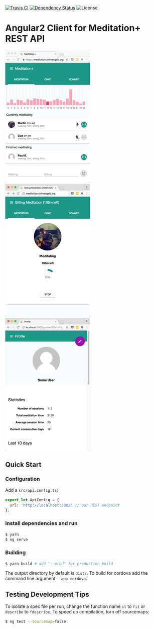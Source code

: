 [![Travis CI](https://api.travis-ci.org/Sirimangalo/meditation-plus-angular.svg)](https://travis-ci.org/Sirimangalo/meditation-plus-angular)
[![Dependency Status](https://david-dm.org/Sirimangalo/meditation-plus-angular.svg)](https://david-dm.org/Sirimangalo/meditation-plus-angular)
![License](https://img.shields.io/badge/license-MIT-blue.svg)

# Angular2 Client for Meditation+ REST API

![Screenshot of meditation tab](https://raw.githubusercontent.com/Sirimangalo/meditation-plus-angular/master/src/assets/img/screenshot.jpg)
![Screenshot of doing meditation](https://raw.githubusercontent.com/Sirimangalo/meditation-plus-angular/master/src/assets/img/screenshot2.jpg)
![Screenshot of profile](https://raw.githubusercontent.com/Sirimangalo/meditation-plus-angular/master/src/assets/img/screenshot3.jpg)

## Quick Start

### Configuration
Add a `src/api.config.ts`:

```js
export let ApiConfig = {
  url: 'http://localhost:3002' // our REST endpoint
};
```

### Install dependencies and run
```bash
$ yarn
$ ng serve
```

### Building
```bash
$ yarn build # add "--prod" for production build
```

The output directory by default is `dist/`. To build for cordova add the command line argument `--app cordova`.

## Testing Development Tips
To isolate a spec file per run, change the function name `it` to `fit` or `describe` to `fdescribe`.
To speed up compilation, turn off sourcemaps:
```bash
$ ng test --sourcemap=false
```
